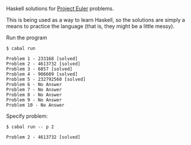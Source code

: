 Haskell solutions for [Project Euler](https://projecteuler.net/archives) problems.

This is being used as a way to learn Haskell, so the solutions are simply a means to practice the language (that is, they might be a little messy).

Run the program

```
$ cabal run

Problem 1 - 233168 [solved]
Problem 2 - 4613732 [solved]
Problem 3 - 6857 [solved]
Problem 4 - 906609 [solved]
Problem 5 - 232792560 [solved]
Problem 6 - No Answer
Problem 7 - No Answer
Problem 8 - No Answer
Problem 9 - No Answer
Problem 10 - No Answer

```

Specify problem:

```
$ cabal run -- p 2

Problem 2 - 4613732 [solved]
```
